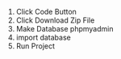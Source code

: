 1. Click Code Button
2. Click Download Zip File 
3. Make Database phpmyadmin
4. import database 
5. Run Project
